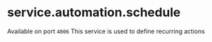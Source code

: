 # service.automation.schedule

Available on port `4006`
This service is used to define recurring actions